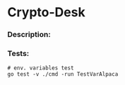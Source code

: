 # Crypto-Desk

### Description:

### Tests:
```shell
# env. variables test
go test -v ./cmd -run TestVarAlpaca 
```